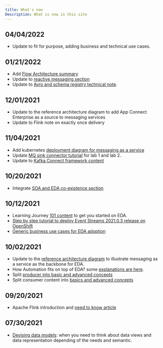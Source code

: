 ```yaml
---
title: What's new
Description: What is new in this site
---
```


## 04/04/2022

* Update to fit for purpose, adding business and technical use cases.

## 01/21/2022

* Add [Flow Architecture summary](/concepts/flow-architectures)
* Update to [reactive messaging section](/advantages/reactive/)
* Update to [Avro and schema registry technical note](/technology/avro-schemas).

## 12/01/2021

* Update to the reference architecture diagram to add App Connect Enterprise as a source to messaging services
* Update to Flink note on exactly once delivery

## 11/04/2021

* Add kubernetes [deployment diagram for messaging as a service](/introduction/reference-architecture/#event-driven-architecture)
* Update [MQ sink connector tutorial](/use-cases/connect-mq/) for lab 1 and lab 2.
* Update to [Kafka Connect framework content](/technology/kafka-connect/)

## 10/20/2021

* Integrate [SOA and EDA co-existence section](/introduction/reference-architecture/#from-soa-to-eda-and-meet-in-the-middle)

## 10/12/2021

* Learning Journey [101 content](/journey/101) to get you started on EDA.
* [Step by step tutorial to deploy Event Streams 2021.0.3 release on OpenShift]()
* [Generic business use cases for EDA adoption](/introduction/usecases/)

## 10/02/2021

* Update to the [reference architecture diagram](/introduction/reference-architecture/#event-driven-architecture) to illustrate messaging as a service as the backbone for EDA.
* How Automation fits on top of EDA? some [explanations are here](/introduction/reference-architecture/#integrating-with-automation-products).
* Split [producer into basic and advanced concepts](/technology/kafka-producers/)
* Split consumer content into [basics and advanced concepts](/technology/kafka-consumers/)

## 09/20/2021

* Apache Flink introduction and [need to know article](/technology/flink/)

## 07/30/2021

* [Devising data models](/concepts/model/): when you need to think about data views and data representation
depending of the needs and semantic.